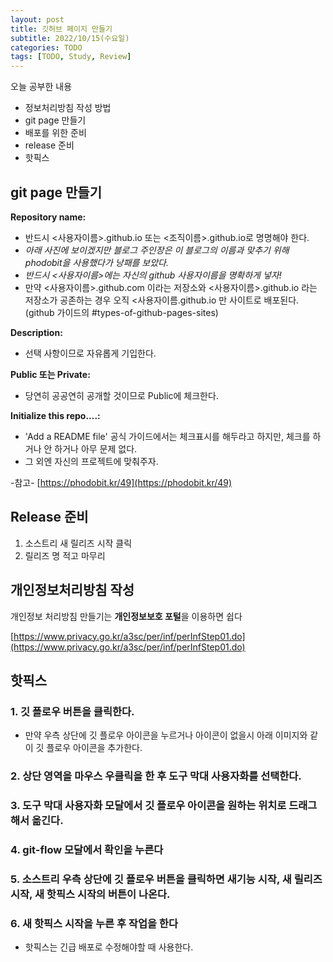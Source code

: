 ```yaml
---
layout: post
title: 깃허브 페이지 만들기
subtitle: 2022/10/15(수요일)
categories: TODO
tags: [TODO, Study, Review]
---
```


오늘 공부한 내용

- 정보처리방침 작성 방법
- git page 만들기
- 배포를 위한 준비
- release 준비
- 핫픽스

## git page 만들기

**Repository name:**

- 반드시 <사용자이름>.github.io 또는 <조직이름>.github.io로 명명해야 한다.
- *아래 사진에 보이겠지만 블로그 주인장은 이 블로그의 이름과 맞추기 위해 phodobit을 사용했다가 낭패를 보았다.*
- *반드시 <사용자이름>에는 자신의 github 사용자이름을 명확하게 넣자!*
- 만약 <사용자이름>.github.com 이라는 저장소와 <사용자이름>.github.io 라는 저장소가 공존하는 경우 오직 <사용자이름.github.io 만 사이트로 배포된다. (github 가이드의 #types-of-github-pages-sites)

**Description:**

- 선택 사항이므로 자유롭게 기입한다.

**Public 또는 Private:**

- 당연히 공공연히 공개할 것이므로 Public에 체크한다.

**Initialize this repo....:**

- 'Add a README file' 공식 가이드에서는 체크표시를 해두라고 하지만, 체크를 하거나 안 하거나 아무 문제 없다.
- 그 외엔 자신의 프로젝트에 맞춰주자.

-참고- [https://phodobit.kr/49](https://phodobit.kr/49)

## Release 준비

1. 소스트리 새 릴리즈 시작 클릭
2. 릴리즈 명 적고 마무리

## 개인정보처리방침 작성

개인정보 처리방침 만들기는 **개인정보보호 포털**을 이용하면 쉽다

[https://www.privacy.go.kr/a3sc/per/inf/perInfStep01.do](https://www.privacy.go.kr/a3sc/per/inf/perInfStep01.do)

## 핫픽스

### 1. 깃 플로우 버튼을 클릭한다.

- 만약 우측 상단에 깃 플로우 아이콘을 누르거나 아이콘이 없을시 아래 이미지와 같이 깃 플로우 아이콘을 추가한다.

### 2. 상단 영역을 마우스 우클릭을 한 후 도구 막대 사용자화를 선택한다.

### 3. 도구 막대 사용자화 모달에서 깃 플로우 아이콘을 원하는 위치로 드래그 해서 옮긴다.

### 4. git-flow 모달에서 확인을 누른다

### 5. 소스트리 우측 상단에 깃 플로우 버튼을 클릭하면 새기능 시작, 새 릴리즈 시작, 새 핫픽스 시작의 버튼이 나온다.

### 6. 새 핫픽스 시작을 누른 후 작업을 한다

- 핫픽스는 긴급 배포로 수정해야할 때 사용한다.